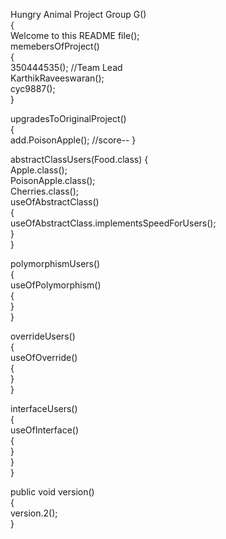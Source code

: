 Hungry Animal Project Group G()                                    
{                                      
  Welcome to this README file();                                   
  memebersOfProject()                                                 
  {                              
    350444535(); //Team Lead                                  
    KarthikRaveeswaran();                               
    cyc9887();                       
  }                                          
  
  upgradesToOriginalProject()                              
  {                                       
    add.PoisonApple(); //score--
  }                                       
  
  abstractClassUsers(Food.class)
  {                                       
    Apple.class();                                       
    PoisonApple.class();                                       
    Cherries.class();                                       
    useOfAbstractClass()                                       
    {                
      useOfAbstractClass.implementsSpeedForUsers();                                       
    }                                       
  }                                       
  
  polymorphismUsers()                                       
  {                                       
    useOfPolymorphism()                                       
    {                                       
    }                                       
  }                                       
                                         
  overrideUsers()                                       
  {                                       
    useOfOverride()                                       
    {                                       
    }                                       
  }                                       
                                         
  interfaceUsers()                                       
  {                                       
    useOfInterface()                                       
    {                                       
    }                                       
  }                                       
}                                       
                                       
public void version()                                       
{                                       
 version.2();                                       
}                                       
                                       
